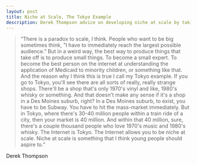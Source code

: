 ```yaml
---
layout: post
title: Niche at Scale, The Tokyo Example
description: Derek Thompson advice on developing niche at scale by taking Tokyo as an example.
---
```


> “There is a paradox to scale, I think. People who want to be big sometimes think, "I have to immediately reach the largest possible audience." But in a weird way, the best way to produce things that take off is to produce small things. To become a small expert. To become the best person on the internet at understanding the application of Medicaid to minority children, or something like that.
And the reason why I think this is true I call my Tokyo example. If you go to Tokyo, you'll see there are all sorts of really, really strange shops. There'll be a shop that's only 1970's vinyl and like, 1980's whisky or something. And that doesn't make any sense if it's a shop in a Des Moines suburb, right? In a Des Moines suburb, to exist, you have to be Subway. You have to hit the mass-market immediately.
But in Tokyo, where there's 30-40 million people within a train ride of a city, then your market is 40 million. And within that 40 million, sure, there's a couple thousand people who love 1970's music and 1980's whisky. The Internet is Tokyo. The Internet allows you to be niche at scale.
Niche at scale is something that I think young people should aspire to.”
>

Derek Thompson


